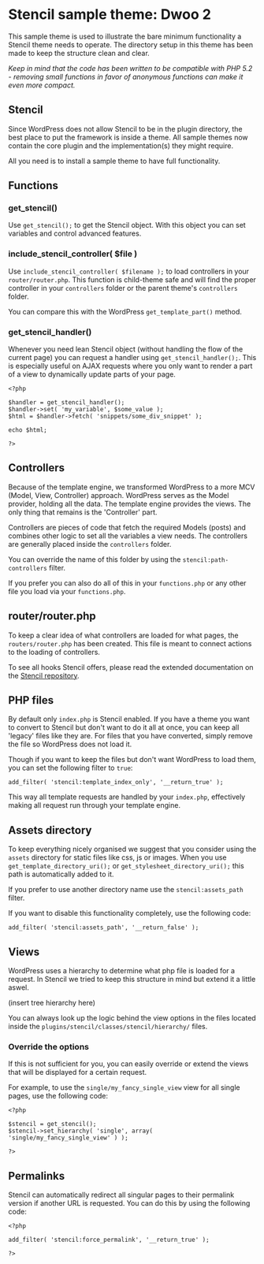 # Stencil sample theme: Dwoo 2

This sample theme is used to illustrate the bare minimum functionality a Stencil theme needs to operate.
The directory setup in this theme has been made to keep the structure clean and clear.

*Keep in mind that the code has been written to be compatible with PHP 5.2 - removing small functions in favor of anonymous functions can make it even more compact.*

## Stencil

Since WordPress does not allow Stencil to be in the plugin directory, the best place to put the framework is inside a theme.
All sample themes now contain the core plugin and the implementation(s) they might require.

All you need is to install a sample theme to have full functionality.

## Functions

### get_stencil()

Use `get_stencil();` to get the Stencil object. With this object you can set variables and control advanced features.

### include_stencil_controller( $file )

Use `include_stencil_controller( $filename );` to load controllers in your `router/router.php`.
This function is child-theme safe and will find the proper controller in your `controllers` folder or the parent theme's `controllers` folder.

You can compare this with the WordPress `get_template_part()` method.

### get_stencil_handler()

Whenever you need lean Stencil object (without handling the flow of the current page) you can request a handler using `get_stencil_handler();`.
This is especially useful on AJAX requests where you only want to render a part of a view to dynamically update parts of your page.

    <?php

    $handler = get_stencil_handler();
    $handler->set( 'my_variable', $some_value );
    $html = $handler->fetch( 'snippets/some_div_snippet' );

    echo $html;

    ?>

## Controllers

Because of the template engine, we transformed WordPress to a more MCV (Model, View, Controller) approach.
WordPress serves as the Model provider, holding all the data. The template engine provides the views. The only thing that remains is the 'Controller' part.

Controllers are pieces of code that fetch the required Models (posts) and combines other logic to set all the variables a view needs.
The controllers are generally placed inside the `controllers` folder.

You can override the name of this folder by using the `stencil:path-controllers` filter.

If you prefer you can also do all of this in your `functions.php` or any other file you load via your `functions.php`.

## router/router.php

To keep a clear idea of what controllers are loaded for what pages, the `routers/router.php` has been created.
This file is meant to connect actions to the loading of controllers.

To see all hooks Stencil offers, please read the extended documentation on the [Stencil repository](https://github.com/moorscode/stencil).

## PHP files

By default only `index.php` is Stencil enabled.
If you have a theme you want to convert to Stencil but don't want to do it all at once, you can keep all 'legacy' files like they are.
For files that you have converted, simply remove the file so WordPress does not load it.

Though if you want to keep the files but don't want WordPress to load them, you can set the following filter to `true`:

    add_filter( 'stencil:template_index_only', '__return_true' );

This way all template requests are handled by your `index.php`, effectively making all request run through your template engine.

## Assets directory

To keep everything nicely organised we suggest that you consider using the `assets` directory for static files like css, js or images.
When you use `get_template_directory_uri();` or `get_stylesheet_directory_uri();` this path is automatically added to it.

If you prefer to use another directory name use the `stencil:assets_path` filter.

If you want to disable this functionality completely, use the following code:

    add_filter( 'stencil:assets_path', '__return_false' );

## Views

WordPress uses a hierarchy to determine what php file is loaded for a request. In Stencil we tried to keep this structure in mind but extend it a little aswel.

(insert tree hierarchy here)

You can always look up the logic behind the view options in the files located inside the `plugins/stencil/classes/stencil/hierarchy/` files.

### Override the options

If this is not sufficient for you, you can easily override or extend the views that will be displayed for a certain request.

For example, to use the `single/my_fancy_single_view` view for all single pages, use the following code:

    <?php

    $stencil = get_stencil();
    $stencil->set_hierarchy( 'single', array( 'single/my_fancy_single_view' ) );

    ?>

## Permalinks

Stencil can automatically redirect all singular pages to their permalink version if another URL is requested.
You can do this by using the following code:

    <?php

    add_filter( 'stencil:force_permalink', '__return_true' );

    ?>

